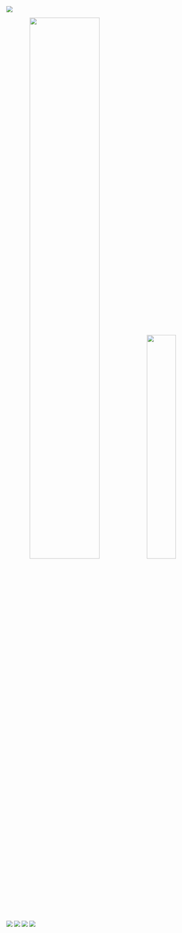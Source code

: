 [![](https://github.com/kvnol/kvnol/assets/3299130/39e7ea7a-f2a2-4957-90cd-7ad3a1ba552d)](https://kevinoliveira.com.br/)


<p align="center">
  <img src="https://github-readme-stats.vercel.app/api?username=kvnol&theme=dark&count_private=true&show_icons=true&title_color=4C42FF&icon_color=4C42FF&line_height=20" width="60.28%">
  <img src="https://github-readme-stats.vercel.app/api/top-langs/?username=kvnol&theme=dark&layout=compact&show_icons=true&title_color=4C42FF&icon_color=4C42FF" width="38.77%">
</p>

[![](https://img.shields.io/badge/website-4C42FF?style=for-the-badge&logo=About.me&logoColor=white)](https://kevinoliveira.com.br/)
[![](https://img.shields.io/badge/LinkedIn-0077B5?style=for-the-badge&logo=linkedin&logoColor=white)](https://linkedin.com/in/kvnol)
[![](https://img.shields.io/badge/Dribbble-EA4C89?style=for-the-badge&logo=dribbble&logoColor=white)](https://dribbble.com/kvnol)
[![](https://img.shields.io/badge/Codepen-000000?style=for-the-badge&logo=codepen&logoColor=white)](https://codepen.com/kvnol)
